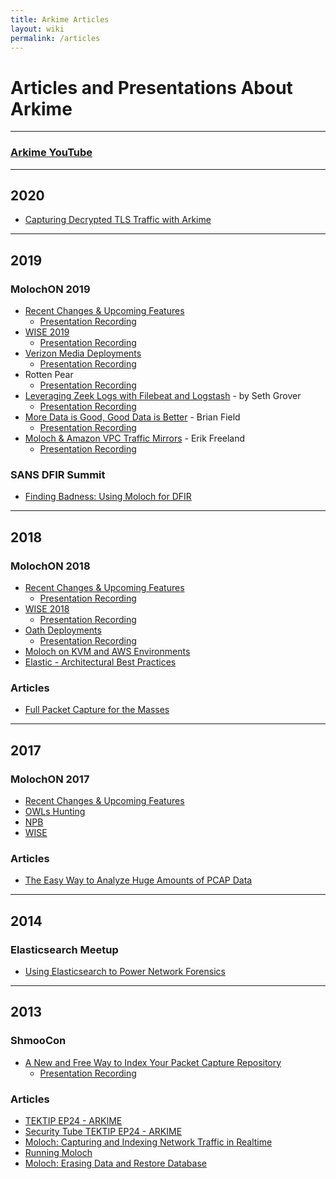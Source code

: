 ```yaml
---
title: Arkime Articles
layout: wiki
permalink: /articles
---
```


<div class="full-height-and-width-container with-footer p-3" markdown="1">

# Articles and Presentations About Arkime

---

### [Arkime YouTube](https://www.youtube.com/channel/UCCtFDN7jSW_Np6i0Z_B6t8Q/videos)

---

## 2020

* [Capturing Decrypted TLS Traffic with Arkime](https://netresec.com/?b=20C3247)

---

## 2019

### MolochON 2019

* [Recent Changes & Upcoming Features](/assets/ArkimeON2019RecentChanges.pdf)
  * [Presentation Recording](https://youtu.be/GiyXluzBYjU)
* [WISE 2019](/assets/ArkimeON2019WISE.pdf)
  * [Presentation Recording](https://youtu.be/gUsQXXyMZPA)
* [Verizon Media Deployments](/assets/ArkimeON2019VMDeployment.pdf)
  * [Presentation Recording](https://youtu.be/0P11azuaCXA)
* Rotten Pear
  * [Presentation Recording](https://www.youtube.com/watch?v=7R7gVKIkK4k)
* [Leveraging Zeek Logs with Filebeat and Logstash](/assets/ArkimeON2019ZeekLogstashMalcolm.pdf) - by Seth Grover
  * [Presentation Recording](https://youtu.be/wcEuYKvFMdE)
* [More Data is Good, Good Data is Better](/assets/ArkimeON2019GoodDataBetter.pdf) - Brian Field
  * [Presentation Recording](https://youtu.be/EQ2lOpZ9DRA)
* [Moloch & Amazon VPC Traffic Mirrors](/assets/ArkimeON2019NubevaAWSMirroring.pdf) - Erik Freeland
  * [Presentation Recording](https://youtu.be/pm9OB2epec0)

### SANS DFIR Summit
* [Finding Badness: Using Moloch for DFIR](https://www.youtube.com/watch?v=0Sny6prUCas)

---

## 2018

### MolochON 2018

* [Recent Changes & Upcoming Features](/assets/ArkimeON2018RecentChanges.pdf)
  * [Presentation Recording](https://youtu.be/yxS9f4j-SKI)
* [WISE 2018](/assets/ArkimeON2018WISE.pdf)
  * [Presentation Recording](hhttps://youtu.be/d2CYlOISOmI)
* [Oath Deployments](/assets/ArkimeON2018OathDeployment.pdf)
  * [Presentation Recording](https://youtu.be/-wH_OWR2g9I)
* [Moloch on KVM and AWS Environments](/assets/ArkimeOn2018VirtualizedAndAWS.pdf)
* [Elastic - Architectural Best Practices](/assets/ArkimeON2018Elastic.pptx)

### Articles

* [Full Packet Capture for the Masses](https://2018.pass-the-salt.org/files/talks/10-full-packets-capture-for-the-masses.pdf)

---

## 2017

### MolochON 2017

* [Recent Changes & Upcoming Features](/assets/ArkimeON2017RecentChanges.pptx)
* [OWLs Hunting](/assets/ArkimeON2017OWLsHunting.pptx)
* [NPB](/assets/ArkimeON2017NPB.pptx)
* [WISE](/assets/ArkimeON2017WISE.pptx)

### Articles

* [The Easy Way to Analyze Huge Amounts of PCAP Data](https://isc.sans.edu/forums/diary/The+easy+way+to+analyze+huge+amounts+of+PCAP+data/22876/)

---

## 2014

### Elasticsearch Meetup

* [Using Elasticsearch to Power Network Forensics](/assets/ESMeetup2014Arkime.pptx)

---

## 2013

### ShmooCon

* [A New and Free Way to Index Your Packet Capture Repository](/assets/ShmooCon2013Arkime.pdf)
  * [Presentation Recording](https://www.youtube.com/watch?v=LNZymkTeY2o)

### Articles

* [TEKTIP EP24 - ARKIME](http://www.tekdefense.com/news/2013/3/10/tektip-ep24-moloch.html)
* [Security Tube TEKTIP EP24 - ARKIME](http://www.securitytube.net/video/7108)
* [Moloch: Capturing and Indexing Network Traffic in Realtime](http://blog.alejandronolla.com/2013/04/06/moloch-capturing-and-indexing-network-traffic-in-realtime/)
* [Running Moloch](http://www.rsreese.com/running-moloch/)
* [Moloch: Erasing Data and Restore Database](http://blog.alejandronolla.com/2013/05/29/moloch-erasing-data-and-restore-database/)

</div>
